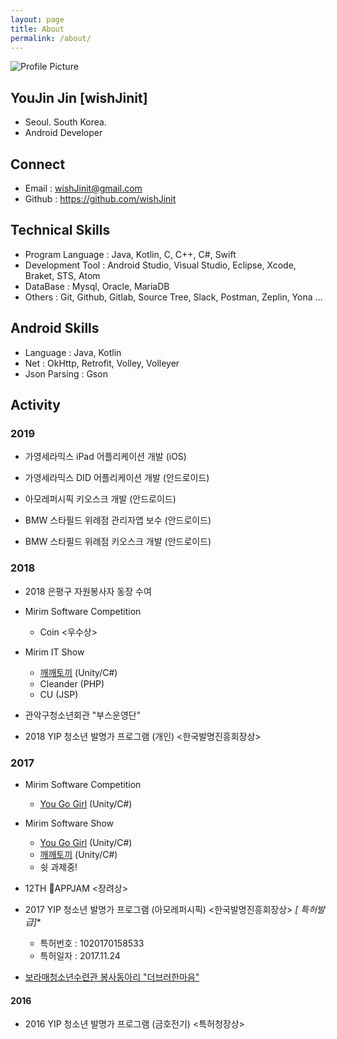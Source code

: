 ```yaml
---
layout: page
title: About
permalink: /about/
---
```


<img src="{{ site.baseurl }}/assets/profile-wishJinit.JPG" title="Profile Picture" class="profile">



## YouJin Jin [wishJinit]

- Seoul. South Korea.
- Android Developer



## Connect

- Email : wishJinit@gmail.com
- Github : https://github.com/wishJinit



## Technical Skills

- Program Language : Java, Kotlin, C, C++, C#, Swift
- Development Tool : Android Studio, Visual Studio, Eclipse, Xcode, Braket, STS, Atom
- DataBase : Mysql, Oracle, MariaDB
- Others : Git, Github, Gitlab, Source Tree, Slack, Postman, Zeplin, Yona …



## Android Skills

- Language : Java, Kotlin
- Net : OkHttp, Retrofit, Volley, Volleyer
- Json Parsing : Gson



## Activity

### 2019

- 가영세라믹스 iPad 어플리케이션 개발 (iOS)

- 가영세라믹스 DID 어플리케이션 개발 (안드로이드)

- 아모레퍼시픽 키오스크 개발 (안드로이드)
- BMW 스타필드 위례점 관리자앱 보수 (안드로이드)

- BMW 스타필드 위례점 키오스크 개발 (안드로이드)

### 2018

- 2018 은평구 자원봉사자 동장 수여

- Mirim Software Competition
  - Coin <우수상>

- Mirim IT Show
  - [깨깨토끼](https://github.com/wishJinit/GGAEGGAE_Rabbit) (Unity/C#)
  - Cleander (PHP)
  - CU (JSP)
- 관악구청소년회관 "부스운영단"

- 2018 YIP 청소년 발명가 프로그램 (개인)  <한국발명진흥회장상>

### 2017

- Mirim Software Competition
  - [You Go Girl](https://github.com/wishJinit/YouGoGirl) (Unity/C#)

- Mirim Software Show 
  - [You Go Girl](https://github.com/wishJinit/YouGoGirl) (Unity/C#)
  - [깨깨토끼](https://github.com/wishJinit/GGAEGGAE_Rabbit) (Unity/C#)
  - 쉿 과제중!

- 12TH APPJAM <장려상>

- 2017 YIP 청소년 발명가 프로그램 (아모레퍼시픽)  <한국발명진흥회장상> **[* 특허발급]**
  - 특허번호 : 1020170158533
  - 특허일자 : 2017.11.24
- [보라매청소년수련관 봉사동아리 "더브러한마음"](https://www.facebook.com/youthpluslove/)

#### 2016

- 2016 YIP 청소년 발명가 프로그램 (금호전기)  <특허청장상>



[centrarium]: https://github.com/bencentra/centrarium
[bencentra]: http://bencentra.com
[jekyll]: https://github.com/jekyll/jekyll

